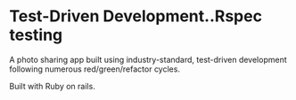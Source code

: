 # Test-Driven Development..Rspec testing


A photo sharing app built using industry-standard, test-driven
development following numerous red/green/refactor cycles.

Built with Ruby on rails.


